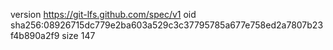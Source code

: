 version https://git-lfs.github.com/spec/v1
oid sha256:08926715dc779e2ba603a529c3c37795785a677e758ed2a7807b23f4b890a2f9
size 147
